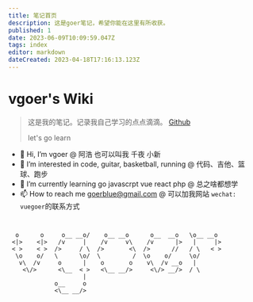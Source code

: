 ```yaml
---
title: 笔记首页
description: 这是goer笔记，希望你能在这里有所收获。
published: 1
date: 2023-06-09T10:09:59.047Z
tags: index
editor: markdown
dateCreated: 2023-04-18T17:16:13.123Z
---
```


# vgoer's Wiki
> 这是我的笔记。记录我自己学习的点点滴滴。 [Github](https://github.com/vgoer)
> 
> let's go learn



- 👋 Hi, I’m vgoer @ 阿浩 也可以叫我 千夜 小新 
- 👀 I’m interested in code, guitar, basketball, running @ 代码、吉他、篮球、跑步 
- 🌱 I’m currently learning go javascrpt vue react php  @ 总之啥都想学 
- 📫 How to reach me goerblue@gmail.com @ 可以加我网站 `wechat: vuegoer`的联系方式

<!---
vgoer/vgoer is a ✨ special ✨ repository because its `README.md` (this file) appears on your GitHub profile.
You can click the Preview link to take a look at your changes.
--->

```

                                                             
  o      o     o__ __o/    o__ __o      o__  __o   \o__ __o  
 <|>    <|>   /v     |    /v     v\    /v      |>   |     |> 
 < >    < >  />     / \  />       <\  />      //   / \   < > 
  \o    o/   \      \o/  \         /  \o    o/     \o/       
   v\  /v     o      |    o       o    v\  /v __o   |        
    <\/>      <\__  < >   <\__ __/>     <\/> __/>  / \       
                     |                                       
             o__     o                                       
             <\__ __/>                                       

```

